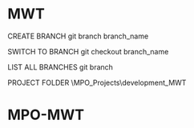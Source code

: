 # MWT
CREATE BRANCH
git branch branch_name

SWITCH TO BRANCH
git checkout branch_name

LIST ALL BRANCHES
git branch

PROJECT FOLDER
\MPO_Projects\development_MWT
# MPO-MWT
